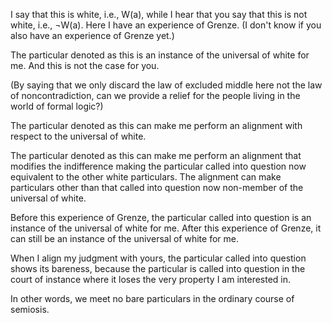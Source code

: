 I say that this is white, i.e., W(a), while I hear that you say that this is not white, i.e., ¬W(a). Here I have an experience of Grenze. (I don't know if you also have an experience of Grenze yet.)

The particular denoted as this is an instance of the universal of white for me. And this is not the case for you.

(By saying that we only discard the law of excluded middle here not the law of noncontradiction, can we provide a relief for the people living in the world of formal logic?)

The particular denoted as this can make me perform an alignment with respect to the universal of white.

The particular denoted as this can make me perform an alignment that modifies the indifference making the particular called into question now equivalent to the other white particulars. The alignment can make particulars other than that called into question now non-member of the universal of white.

Before this experience of Grenze, the particular called into question is an instance of the universal of white for me. After this experience of Grenze, it can still be an instance of the universal of white for me.

When I align my judgment with yours, the particular called into question shows its bareness, because the particular is called into question in the court of instance where it loses the very property I am interested in.

In other words, we meet no bare particulars in the ordinary course of semiosis.
